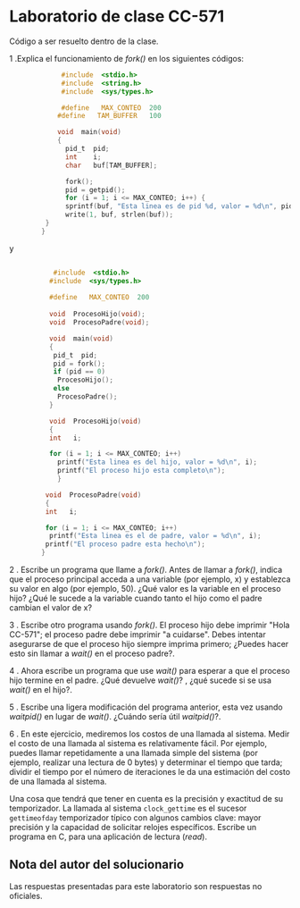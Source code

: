 # Laboratorio de clase CC-571

Código a ser resuelto dentro de la clase. 

1 .Explica el funcionamiento de *fork()* en los siguientes códigos:

```c
             #include  <stdio.h>
             #include  <string.h>
             #include  <sys/types.h>

             #define   MAX_CONTEO  200
            #define   TAM_BUFFER   100

            void  main(void)
            {
              pid_t  pid;
              int    i;
              char   buf[TAM_BUFFER];

              fork();
              pid = getpid();
              for (i = 1; i <= MAX_CONTEO; i++) {
              sprintf(buf, "Esta linea es de pid %d, valor = %d\n", pid, i);
              write(1, buf, strlen(buf));
         } 
        }
```
 y 
    
```c

           #include  <stdio.h>
          #include  <sys/types.h>
    
          #define   MAX_CONTEO  200
    
          void  ProcesoHijo(void);      
          void  ProcesoPadre(void); 

          void  main(void)
          {
           pid_t  pid;
           pid = fork();
           if (pid == 0)
            ProcesoHijo();
           else
            ProcesoPadre();
          }

          void  ProcesoHijo(void)
          {
          int   i;

          for (i = 1; i <= MAX_CONTEO; i++)
            printf("Esta linea es del hijo, valor = %d\n", i);
            printf("El proceso hijo esta completo\n");
            }

         void  ProcesoPadre(void)
         {
         int   i;

         for (i = 1; i <= MAX_CONTEO; i++)
          printf("Esta linea es el de padre, valor = %d\n", i);
         printf("El proceso padre esta hecho\n");
        }
```

2 . Escribe un programa que llame a *fork()*. Antes de llamar a *fork()*, indica que el proceso principal acceda a una variable (por ejemplo, x) y establezca su valor en algo (por ejemplo, 50). ¿Qué valor es la variable en el proceso hijo? ¿Qué le sucede a la variable cuando tanto el hijo como el padre cambian el valor de x?


3 . Escribe otro programa usando *fork()*. El proceso hijo debe imprimir "Hola CC-571"; el proceso padre debe imprimir "a cuidarse". Debes intentar asegurarse de que el proceso hijo siempre imprima primero; ¿Puedes hacer esto sin llamar a *wait()* en el proceso padre?.

4 . Ahora escribe un programa que use *wait()* para esperar a que el proceso hijo termine en el padre. ¿Qué devuelve *wait()*? , ¿qué sucede si se usa *wait()* en el hijo?.

5 . Escribe una ligera modificación del programa anterior, esta vez usando *waitpid()* en lugar de *wait()*. ¿Cuándo sería útil *waitpid()*?.

6 . En  este ejercicio, mediremos los costos de una llamada al sistema. Medir el costo de una llamada al sistema es relativamente fácil. Por ejemplo, puedes llamar repetidamente a una llamada simple del sistema (por ejemplo, realizar una lectura de 0 bytes) y determinar el tiempo que tarda; dividir el tiempo por el número de iteraciones le da una estimación del costo de una llamada al sistema.

Una cosa que tendrá que tener en cuenta es la precisión y exactitud de su temporizador. La llamada al sistema `clock_gettime` es el  sucesor `gettimeofday` temporizador típico  con algunos cambios clave: mayor precisión y la capacidad de solicitar relojes específicos. Escribe un programa en C, para una aplicación de lectura (*read*).


## Nota del autor del solucionario
Las respuestas presentadas para este laboratorio son respuestas no oficiales. 